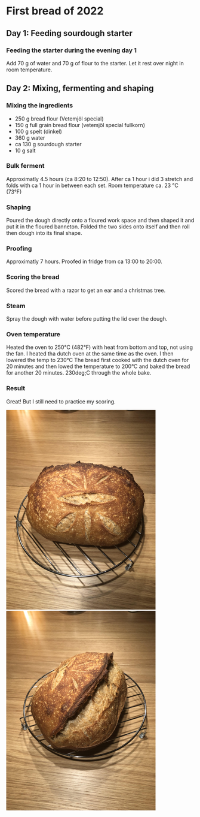 # First bread of 2022

## Day 1: Feeding sourdough starter
### Feeding the starter during the evening day 1
Add 70 g of water and 70 g of flour to the starter. Let it rest over night in room temperature.

## Day 2: Mixing, fermenting and shaping
### Mixing the ingredients
- 250 g bread flour (Vetemjöl special)
- 150 g full grain bread flour (vetemjöl special fullkorn)
- 100 g spelt (dinkel)
- 360 g water 
- ca 130 g sourdough starter
- 10 g salt

### Bulk ferment
Approximatly 4.5 hours (ca 8:20 to 12:50). After ca 1 hour i did 3 stretch and folds with ca 1 hour in between each set.
Room temperature ca. 23 &deg;C (73&deg;F)

### Shaping
Poured the dough directly onto a floured work space and then shaped it and put it in the floured banneton. Folded the two sides onto itself and then roll then dough into its final shape.

### Proofing
Approximatly 7 hours. Proofed in fridge from ca 13:00 to 20:00.

### Scoring the bread
Scored the bread with a razor to get an ear and a christmas tree.

### Steam
Spray the dough with water before putting the lid over the dough.

### Oven temperature 

Heated the oven to 250&deg;C (482&deg;F) with heat from bottom and top, not using the fan. I heated tha dutch oven at the same time as the oven. I then lowered the temp to 230&deg;C The bread first cooked with the dutch oven for 20 minutes and then lowed the temperature to 200&deg;C and baked the bread for another 20 minutes. 230deg;C through the whole bake.

### Result
Great! But I still need to practice my scoring.

<img src="https://github.com/jemstedt/baking/blob/main/images/bread220101a.jpg" alt="bread220101a" width="400"/>
<img src="https://github.com/jemstedt/baking/blob/main/images/bread220101b.jpg" alt="bread220101b" width="400"/>
